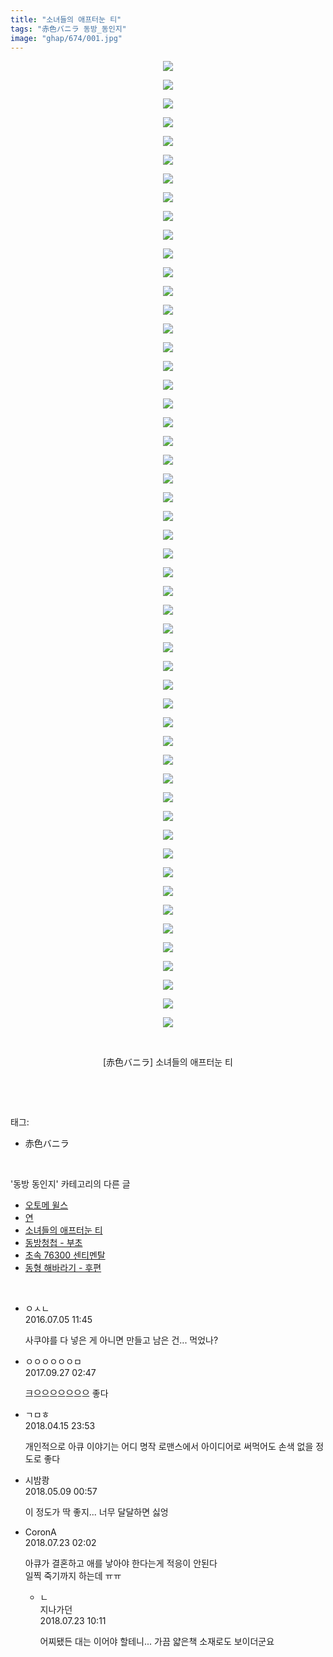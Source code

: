 ```yaml
---
title: "소녀들의 애프터눈 티"
tags: "赤色バニラ 동방_동인지"
image: "ghap/674/001.jpg"
---
```

<div class="article">
<p style="text-align: center; clear: none; float: none;"><img src="{{ site.nasurl }}/ghap/674/001.jpg"/></p>
<p style="text-align: center; clear: none; float: none;"><img src="{{ site.nasurl }}/ghap/674/002.jpg"/></p>
<p style="text-align: center; clear: none; float: none;"><img src="{{ site.nasurl }}/ghap/674/003.jpg"/></p>
<p style="text-align: center; clear: none; float: none;"><img src="{{ site.nasurl }}/ghap/674/004.jpg"/></p>
<p style="text-align: center; clear: none; float: none;"><img src="{{ site.nasurl }}/ghap/674/005.jpg"/></p>
<p style="text-align: center; clear: none; float: none;"><img src="{{ site.nasurl }}/ghap/674/006.jpg"/></p>
<p style="text-align: center; clear: none; float: none;"><img src="{{ site.nasurl }}/ghap/674/007.jpg"/></p>
<p style="text-align: center; clear: none; float: none;"><img src="{{ site.nasurl }}/ghap/674/008.jpg"/></p>
<p style="text-align: center; clear: none; float: none;"><img src="{{ site.nasurl }}/ghap/674/009.jpg"/></p>
<p style="text-align: center; clear: none; float: none;"><img src="{{ site.nasurl }}/ghap/674/010.jpg"/></p>
<p style="text-align: center; clear: none; float: none;"><img src="{{ site.nasurl }}/ghap/674/011.jpg"/></p>
<p style="text-align: center; clear: none; float: none;"><img src="{{ site.nasurl }}/ghap/674/012.jpg"/></p>
<p style="text-align: center; clear: none; float: none;"><img src="{{ site.nasurl }}/ghap/674/013.jpg"/></p>
<p style="text-align: center; clear: none; float: none;"><img src="{{ site.nasurl }}/ghap/674/014.jpg"/></p>
<p style="text-align: center; clear: none; float: none;"><img src="{{ site.nasurl }}/ghap/674/015.jpg"/></p>
<p style="text-align: center; clear: none; float: none;"><img src="{{ site.nasurl }}/ghap/674/016.jpg"/></p>
<p style="text-align: center; clear: none; float: none;"><img src="{{ site.nasurl }}/ghap/674/017.jpg"/></p>
<p style="text-align: center; clear: none; float: none;"><img src="{{ site.nasurl }}/ghap/674/018.jpg"/></p>
<p style="text-align: center; clear: none; float: none;"><img src="{{ site.nasurl }}/ghap/674/019.jpg"/></p>
<p style="text-align: center; clear: none; float: none;"><img src="{{ site.nasurl }}/ghap/674/020.jpg"/></p>
<p style="text-align: center; clear: none; float: none;"><img src="{{ site.nasurl }}/ghap/674/021.jpg"/></p>
<p style="text-align: center; clear: none; float: none;"><img src="{{ site.nasurl }}/ghap/674/022.jpg"/></p>
<p style="text-align: center; clear: none; float: none;"><img src="{{ site.nasurl }}/ghap/674/023.jpg"/></p>
<p style="text-align: center; clear: none; float: none;"><img src="{{ site.nasurl }}/ghap/674/024.jpg"/></p>
<p style="text-align: center; clear: none; float: none;"><img src="{{ site.nasurl }}/ghap/674/025.jpg"/></p>
<p style="text-align: center; clear: none; float: none;"><img src="{{ site.nasurl }}/ghap/674/026.jpg"/></p>
<p style="text-align: center; clear: none; float: none;"><img src="{{ site.nasurl }}/ghap/674/027.jpg"/></p>
<p style="text-align: center; clear: none; float: none;"><img src="{{ site.nasurl }}/ghap/674/028.jpg"/></p>
<p style="text-align: center; clear: none; float: none;"><img src="{{ site.nasurl }}/ghap/674/029.jpg"/></p>
<p style="text-align: center; clear: none; float: none;"><img src="{{ site.nasurl }}/ghap/674/030.jpg"/></p>
<p style="text-align: center; clear: none; float: none;"><img src="{{ site.nasurl }}/ghap/674/031.jpg"/></p>
<p style="text-align: center; clear: none; float: none;"><img src="{{ site.nasurl }}/ghap/674/032.jpg"/></p>
<p style="text-align: center; clear: none; float: none;"><img src="{{ site.nasurl }}/ghap/674/033.jpg"/></p>
<p style="text-align: center; clear: none; float: none;"><img src="{{ site.nasurl }}/ghap/674/034.jpg"/></p>
<p style="text-align: center; clear: none; float: none;"><img src="{{ site.nasurl }}/ghap/674/035.jpg"/></p>
<p style="text-align: center; clear: none; float: none;"><img src="{{ site.nasurl }}/ghap/674/036.jpg"/></p>
<p style="text-align: center; clear: none; float: none;"><img src="{{ site.nasurl }}/ghap/674/037.jpg"/></p>
<p style="text-align: center; clear: none; float: none;"><img src="{{ site.nasurl }}/ghap/674/038.jpg"/></p>
<p style="text-align: center; clear: none; float: none;"><img src="{{ site.nasurl }}/ghap/674/039.jpg"/></p>
<p style="text-align: center; clear: none; float: none;"><img src="{{ site.nasurl }}/ghap/674/040.jpg"/></p>
<p style="text-align: center; clear: none; float: none;"><img src="{{ site.nasurl }}/ghap/674/041.jpg"/></p>
<p style="text-align: center; clear: none; float: none;"><img src="{{ site.nasurl }}/ghap/674/042.jpg"/></p>
<p style="text-align: center; clear: none; float: none;"><img src="{{ site.nasurl }}/ghap/674/043.jpg"/></p>
<p style="text-align: center; clear: none; float: none;"><img src="{{ site.nasurl }}/ghap/674/044.jpg"/></p>
<p style="text-align: center; clear: none; float: none;"><img src="{{ site.nasurl }}/ghap/674/045.jpg"/></p>
<p style="text-align: center; clear: none; float: none;"><img src="{{ site.nasurl }}/ghap/674/046.jpg"/></p>
<p style="text-align: center; clear: none; float: none;"><img src="{{ site.nasurl }}/ghap/674/047.jpg"/></p>
<p style="text-align: center; clear: none; float: none;"><img src="{{ site.nasurl }}/ghap/674/048.jpg"/></p>
<p style="text-align: center; clear: none; float: none;"><img src="{{ site.nasurl }}/ghap/674/049.jpg"/></p>
<p style="text-align: center; clear: none; float: none;"><img src="{{ site.nasurl }}/ghap/674/050.jpg"/></p>
<p style="text-align: center; clear: none; float: none;"><img src="{{ site.nasurl }}/ghap/674/051.jpg"/></p>
<p style="text-align: center; clear: none; float: none;"><img src="{{ site.nasurl }}/ghap/674/052.jpg"/></p>
<p style="text-align: center; clear: none; float: none;"><br/></p>
<p style="text-align: center; clear: none; float: none;">[赤色バニラ] 소녀들의 애프터눈 티</p>
<p><br/></p>
</div><br/>
<div class="tagTrail">
<p>태그: </p>
<ul>
<li>赤色バニラ</li>
</ul>
</div><br/>
<div class="another">
<p>'동방 동인지' 카테고리의 다른 글</p>
<ul>
<li><a href="/2016-07-05-ghap_676">오토메 윌스</a></li>
<li><a href="/2016-07-05-ghap_675">연</a></li>
<li><a href="/2016-07-05-ghap_674">소녀들의 애프터눈 티</a></li>
<li><a href="/2016-07-05-ghap_673">동방청첩 - 부초</a></li>
<li><a href="/2016-07-05-ghap_672">초속 76300 센티멘탈</a></li>
<li><a href="/2016-07-04-ghap_671">동형 해바라기 - 후편</a></li>
</ul>
</div><br/>
<div class="cb_module cb_fluid">
<div class="cb_wrt cb_profile">
<div class="comment">
<ul>
<li class="cb_thumb_off" id="comment14748280">
<div class="cb_comment_area">
<div class="cb_info_area">
<div class="cb_section">
<span class="cb_nick_name">ㅇㅅㄴ</span>
</div>
<div class="cb_section">
<span class="cb_date">2016.07.05 11:45 </span>
</div>
</div>
<div class="cb_dsc_comment">
<p class="cb_dsc">
											사쿠야를 다 넣은 게 아니면 만들고 남은 건... 먹었나?
										</p>
</div>
</div></li>
<li class="cb_thumb_off" id="comment15091332">
<div class="cb_comment_area">
<div class="cb_info_area">
<div class="cb_section">
<span class="cb_nick_name">ㅇㅇㅇㅇㅇㅇㅁ</span>
</div>
<div class="cb_section">
<span class="cb_date">2017.09.27 02:47 </span>
</div>
</div>
<div class="cb_dsc_comment">
<p class="cb_dsc">
											크으으으으으으으 좋다
										</p>
</div>
</div></li>
<li class="cb_thumb_off" id="comment15239492">
<div class="cb_comment_area">
<div class="cb_info_area">
<div class="cb_section">
<span class="cb_nick_name">ㄱㅁㅎ</span>
</div>
<div class="cb_section">
<span class="cb_date">2018.04.15 23:53 </span>
</div>
</div>
<div class="cb_dsc_comment">
<p class="cb_dsc">
											개인적으로 아큐 이야기는 어디 명작 로맨스에서 아이디어로 써먹어도 손색 없을 정도로 좋다
										</p>
</div>
</div></li>
<li class="cb_thumb_off" id="comment15252747">
<div class="cb_comment_area">
<div class="cb_info_area">
<div class="cb_section">
<span class="cb_nick_name">시밤쾅</span>
</div>
<div class="cb_section">
<span class="cb_date">2018.05.09 00:57 </span>
</div>
</div>
<div class="cb_dsc_comment">
<p class="cb_dsc">
											이 정도가 딱 좋지... 너무 달달하면 싫엉
										</p>
</div>
</div></li>
<li class="cb_thumb_off" id="comment15291910">
<div class="cb_comment_area">
<div class="cb_info_area">
<div class="cb_section">
<span class="cb_nick_name">CoronA</span>
</div>
<div class="cb_section">
<span class="cb_date">2018.07.23 02:02 </span>
</div>
</div>
<div class="cb_dsc_comment">
<p class="cb_dsc">
											아큐가 결혼하고 애를 낳아야 한다는게 적응이 안된다<br/>
일찍 죽기까지 하는데 ㅠㅠ
										</p>
</div>
<ul>
<li class="cb_thumb_off" id="comment15292018">
<span class="cb_bu_subnode">ㄴ</span>
<div class="cb_comment_area">
<div class="cb_info_area">
<div class="cb_section">
<span class="cb_nick_name">지나가던</span>
</div>
<div class="cb_section">
<span class="cb_date">2018.07.23 10:11 </span>
</div>
</div>
<div class="cb_dsc_comment">
<p class="cb_dsc">
																어찌됐든 대는 이어야 할테니... 가끔 얇은책 소재로도 보이더군요
															</p>
</div>
</div>
</li>
</ul>
</div></li>
</ul>
</div>
</div><!-- commentList close -->
</div><br/>
